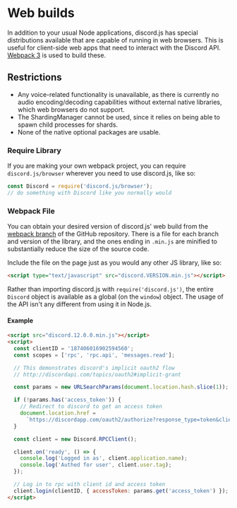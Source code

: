 # Web builds
In addition to your usual Node applications, discord.js has special distributions available that are capable of running in web browsers.
This is useful for client-side web apps that need to interact with the Discord API.
[Webpack 3](https://webpack.js.org/) is used to build these.

## Restrictions
- Any voice-related functionality is unavailable, as there is currently no audio encoding/decoding capabilities without external native libraries,
  which web browsers do not support.
- The ShardingManager cannot be used, since it relies on being able to spawn child processes for shards.
- None of the native optional packages are usable.

### Require Library
If you are making your own webpack project, you can require `discord.js/browser` wherever you need to use discord.js, like so:
```js
const Discord = require('discord.js/browser');
// do something with Discord like you normally would
```

### Webpack File
You can obtain your desired version of discord.js' web build from the [webpack branch](https://github.com/hydrabolt/discord.js/tree/webpack) of the GitHub repository.
There is a file for each branch and version of the library, and the ones ending in `.min.js` are minified to substantially reduce the size of the source code.

Include the file on the page just as you would any other JS library, like so:
```html
<script type="text/javascript" src="discord.VERSION.min.js"></script>
```

Rather than importing discord.js with `require('discord.js')`, the entire `Discord` object is available as a global (on the `window`) object.
The usage of the API isn't any different from using it in Node.js.

#### Example
```html
<script src="discord.12.0.0.min.js"></script>
<script>
  const clientID = '187406016902594560';
  const scopes = ['rpc', 'rpc.api', 'messages.read'];

  // This demonstrates discord's implicit oauth2 flow
  // http://discordapi.com/topics/oauth2#implicit-grant

  const params = new URLSearchParams(document.location.hash.slice(1));

  if (!params.has('access_token')) {
    // Redirect to discord to get an access token
    document.location.href =
      `https://discordapp.com/oauth2/authorize?response_type=token&client_id=${clientID}&scope=${scopes.join('+')}`;
  }

  const client = new Discord.RPCClient();

  client.on('ready', () => {
    console.log('Logged in as', client.application.name);
    console.log('Authed for user', client.user.tag);
  });

  // Log in to rpc with client id and access token
  client.login(clientID, { accessToken: params.get('access_token') });
</script>
```
